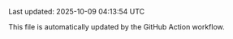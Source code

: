 Last updated: 2025-10-09 04:13:54 UTC

This file is automatically updated by the GitHub Action workflow.
